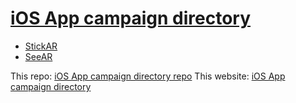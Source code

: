 # [iOS App campaign directory](https://lumaslim.github.io) 


* [StickAR](https://itunes.apple.com/app/apple-store/id1445649323?pt=119468090&ct=testcampaign&mt=8)
* [SeeAR](https://itunes.apple.com/app/apple-store/id1445776449?pt=119468090&ct=lumaslim-gh-campaign&mt=8)








This repo: [iOS App campaign directory repo](https://github.com/lumaslim/lumaslim.github.io)
This website: [iOS App campaign directory](https://lumaslim.github.io)
